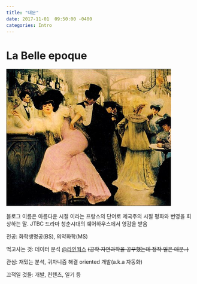 ```yaml
---
title: "대문"
date: 2017-11-01  09:50:00 -0400
categories: Intro
---
```


# La Belle epoque

![bellepoque](/assets/images/belleepoque.jpg)


블로그 이름은 아름다운 시절 이라는 프랑스의 단어로 제국주의 시절 평화와 번영을 회상하는 말. JTBC 드라마 청춘시대의 쉐어하우스에서 영감을 받음

전공: 화학생명공(BS), 의약화학(MS)

먹고사는 것: 데이터 분석 [@라인웍스](https://linewalks.com/)
~~(공학 자연과학을 공부했는데 정작 일은 데분..)~~

관심: 재밌는 분석, 귀차니즘 해결 oriented 개발(a.k.a 자동화)

끄적일 것들: 개발, 컨텐츠, 일기 등
